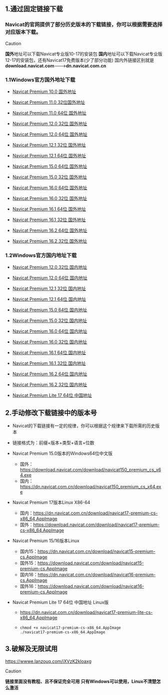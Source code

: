 ## 1.通过固定链接下载

### Navicat的官网提供了部分历史版本的下载链接，你可以根据需要选择对应版本下载。

> [!CAUTION]
> **国外**地址可以下载Navicat专业版10-17的安装包
> **国内**地址可以下载Navicat专业版12-17的安装包，还有Navicat17免费版本(少了部分功能)
> 国内外链接区别就是**download.navicat.com**--->**dn.navicat.com.cn**


### 1.1Windows官方国外地址下载

- [Navicat Premium 10.0 国外地址](https://download.navicat.com/download/navicat100_premium_cs.exe)
- [Navicat Premium 11.0 32位国外地址](https://download.navicat.com/download/navicat110_premium_cs_x86.exe )
- [Navicat Premium 11.0 64位 国外地址](https://download.navicat.com/download/navicat110_premium_cs_x64.exe )
- [Navicat Premium 12.0 32位 国外地址](https://download.navicat.com/download/navicat120_premium_cs_x86.exe)
- [Navicat Premium 12.0 64位 国外地址](https://download.navicat.com/download/navicat120_premium_cs_x64.exe)
- [Navicat Premium 12.1 32位 国外地址](https://download.navicat.com/download/navicat121_premium_cs_x86.exe)
- [Navicat Premium 12.1 64位 国外地址](https://download.navicat.com/download/navicat121_premium_cs_x64.exe)
- [Navicat Premium 15.0 64位 国外地址](https://download.navicat.com/download/navicat150_premium_cs_x64.exe)
- [Navicat Premium 15.0 32位 国外地址](https://download.navicat.com/download/navicat150_premium_cs_x86.exe)
- [Navicat Premium 16.0 64位 国外地址](https://download.navicat.com/download/navicat160_premium_cs_x64.exe)
- [Navicat Premium 16.0 32位 国外地址](https://download.navicat.com/download/navicat160_premium_cs_x86.exe)

- [Navicat Premium 16.1 64位 国外地址](https://download.navicat.com/download/navicat161_premium_cs_x64.exe)

- [Navicat Premium 16.1 32位 国外地址](https://download.navicat.com/download/navicat161_premium_cs_x86.exe)

- [Navicat Premium 16.2 64位 国外地址](https://download.navicat.com/download/navicat162_premium_cs_x64.exe)
- [Navicat Premium 16.2 32位 国外地址](https://download.navicat.com/download/navicat162_premium_cs_x86.exe)

### 1.2Windows官方国内地址下载

- [Navicat Premium 12.0 32位 国内地址](https://dn.navicat.com.cn/download/navicat120_premium_cs_x86.exe)
- [Navicat Premium 12.0 64位 国内地址](https://dn.navicat.com.cn/download/navicat120_premium_cs_x64.exe)
- [Navicat Premium 12.1 32位 国内地址](https://dn.navicat.com.cn/download/navicat121_premium_cs_x86.exe)
- [Navicat Premium 12.1 64位 国内地址](https://dn.navicat.com.cn/download/navicat121_premium_cs_x64.exe)
- [Navicat Premium 15.0 64位 国内地址](https://dn.navicat.com.cn/download/navicat150_premium_cs_x64.exe)
- [Navicat Premium 15.0 32位 国内地址](https://dn.navicat.com.cn/download/navicat150_premium_cs_x86.exe)
- [Navicat Premium 16.0 64位 国内地址](https://dn.navicat.com.cn/download/navicat160_premium_cs_x64.exe)
- [Navicat Premium 16.0 32位 国内地址](https://dn.navicat.com.cn/download/navicat160_premium_cs_x86.exe)
- [Navicat Premium 16.1 64位 国内地址](https://dn.navicat.com.cn/download/navicat161_premium_cs_x64.exe)
- [Navicat Premium 16.1 32位 国内地址](https://dn.navicat.com.cn/download/navicat161_premium_cs_x86.exe)
- [Navicat Premium 16.2 64位 国内地址](https://dn.navicat.com.cn/download/navicat162_premium_cs_x64.exe)
- [Navicat Premium 16.2 32位 国内地址](https://dn.navicat.com.cn/download/navicat162_premium_cs_x86.exe)

- [Navicat Premium Lite 17 64位 中国地址](https://dn.navicat.com.cn/download/navicat17_premium_lite_cs_x64.exe)

## 2.手动修改下载链接中的版本号

- Navicat的下载链接有一定的规律，你可以根据这个规律来下载所需的历史版本

- 链接格式为：前缀+版本+类型+语言+位数

- Navicat Premium 15.0版本的Windows64位中文版

  - 国外：https://download.navicat.com/download/navicat150_premium_cs_x64.exe
  - 国内：https://dn.navicat.com.cn/download/navicat150_premium_cs_x64.exe

- Navicat Premium 17版本Linux X86-64

  - 国内：https://dn.navicat.com.cn/download/navicat17-premium-cs-x86_64.AppImage
  - 国外：https://download.navicat.com/download/navicat17-premium-cs-x86_64.AppImage

- Navicat Premium 15/16版本Linux

  - 国内15：https://dn.navicat.com.cn/download/navicat15-premium-cs.AppImage
  - 国外15：https://download.navicat.com/download/navicat15-premium-cs.AppImage
  - 国内16：https://dn.navicat.com.cn/download/navicat16-premium-cs.AppImage
  - 国外16：https://download.navicat.com/download/navicat16-premium-cs.AppImage


- Navicat Premium Lite 17 64位 中国地址 Linux版

  - https://dn.navicat.com.cn/download/navicat17-premium-lite-cs-x86_64.AppImage

  - ```shell
    chmod +x navicat17-premium-cs-x86_64.AppImage
    ./navicat17-premium-cs-x86_64.AppImage
    ```

## 3.破解及无限试用

https://wwwe.lanzouq.com/iXVzK2kloaxg

> [!CAUTION]
>
> **链接里面没有教程、且不保证完全可用**
> **只有Windows可以使用，Linux不清楚怎么激活**

